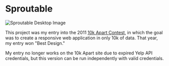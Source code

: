 Sproutable
==========

![Sproutable Desktop Image](https://raw.github.com/kevinthompson/sproutable/master/desktop.png)

This project was my entry into the 2011 [10k Apart Contest](http://10k.aneventapart.com/), in which the goal was to create a responsive web application in only 10k of data. That year, my entry won "Best Design."

My entry no longer works on the 10k Apart site due to expired Yelp API credentials, but this version can be run independently with valid credentials.
